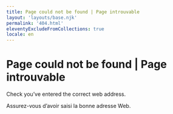 ```yaml
---
title: Page could not be found | Page introuvable
layout: 'layouts/base.njk'
permalink: '404.html'
eleventyExcludeFromCollections: true
locale: en
---
```


<h1 class="mt-300 mb-400">
    Page could not be found | <span lang="fr">Page introuvable</span>
</h1>

Check you’ve entered the correct web address.

<p class="mb-400" lang="fr">Assurez-vous d’avoir saisi la bonne adresse Web.</p>
